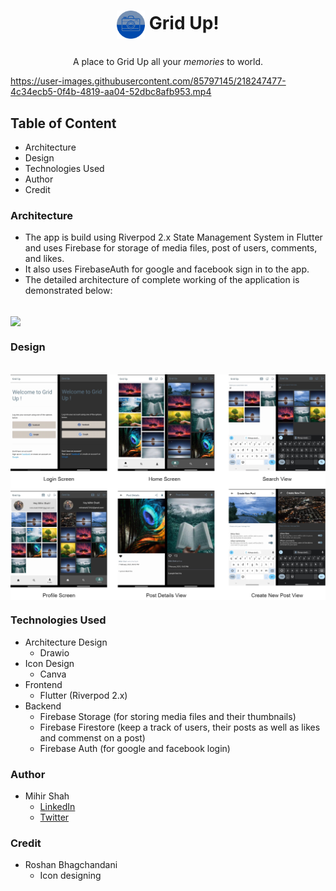 # <p align="center"> <img src="./assets/icon/icon.png" height="45rm" align="center"></img> Grid Up! </p>
<p align="center"> 
  A place to Grid Up all your <i>memories</i> to world.
  <br>
  

https://user-images.githubusercontent.com/85797145/218247477-4c34ecb5-0f4b-4819-aa04-52dbc8afb953.mp4


</p>

## Table of Content
* Architecture
* Design
* Technologies Used
* Author
* Credit

### Architecture
* The app is build using Riverpod 2.x State Management System in Flutter and uses Firebase for storage of media files, post of users, comments, and likes.
* It also uses FirebaseAuth for google and facebook sign in to the app.
* The detailed architecture of complete working of the application is demonstrated below: 
<br>
<img src="./assets/demo/grid_up_architecture.png" align="center"></img>

### Design
<br>
<img src="./assets/demo/grid_up_design.png" align="center"></img>

### Technologies Used
* Architecture Design
  * Drawio
* Icon Design
  * Canva
* Frontend
  * Flutter (Riverpod 2.x)
* Backend
  * Firebase Storage (for storing media files and their thumbnails)
  * Firebase Firestore (keep a track of users, their posts as well as likes and commenst on a post)
  * Firebase Auth (for google and facebook login)

### Author
* Mihir Shah
  * [LinkedIn](https://www.linkedin.com/in/ms070902/)
  * [Twitter](https://twitter.com/__ms_07)

### Credit
* Roshan Bhagchandani
  * Icon designing
